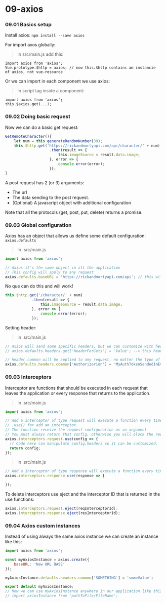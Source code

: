 # 09-axios

### 09.01 Basics setup

Install axios: ```npm install --save axios```

For import axos globally:
> In src/main.js add this:
```
import axios from 'axios';
Vue.prototype.$http = axios; // now this.$http contains an instancie of axios, not vue-resource
```

Or we can import in each component we use axios:
> In script tag inside a component:
```
import axios from 'axios';
this.$axios.get(...);
```

### 09.02 Doing basic request

Now we can do a basic get request:
```javascript
GetRemoteCharacter(){
    let num = this.generateRandomNumber(30);
    this.$http.get('https://rickandmortyapi.com/api/character/' + num)
                    .then(result => {                                
                        this.imageSource = result.data.image;
                    }, error => {
                        console.error(error);
                    });
}
```

A post request has 2 (or 3) arguments:
 - The url
 - The data sending to the post request.
 - (Optional) A javascript object with additional configuration

Note that all the protocols (get, post, put, delete) returns a promise.

### 09.03 Global configuration

Axios has an object that allows us define some default configuration: ```axios.defaults```

> In .src/main.js
```javascript
import axios from 'axios';

// Axios it's the same object in all the application
// This config will apply to any request
axios.defaults.baseURL = 'https://rickandmortyapi.com/api'; // this will be the basic URL apply to all requests
```

No que can do this and will work!
```javascript
this.$http.get('/character/' + num)
            .then(result => {                                
                this.imageSource = result.data.image;
            }, error => {
                console.error(error);
            });
```

Setting header:
> In .src/main.js 
```javascript
// Axios will send some specific headers, but we can customize with header object.
// axios.defaults.headers.get['HeaderForGets'] = 'Value'; --> this header will be sended only for Get request.

// header.common will be applied to any request, no matter the type of the request.
axios.defaults.headers.common['Authorizarion'] = 'MyAuthTokenSendedInEveryRequest';
```

### 09.03 Interceptors

Interceptor are functions that should be executed in each request that leaves the application or every response that returns to the application.

> In .src/main.js 
```javascript
import axios from 'axios';

// Add a interceptor of type request will execute a function every time a request leave the app.
// .use() for add an interceptor. 
// The function receive the request configuration as an argument 
// You must always return that config, otherwise you will block the request.
axios.interceptors.request.use(config => {
  // Code here can manipulate config.headers so it can be customized.
  return config;
});
```

> In .src/main.js 
```javascript
// Add a interceptor of type response will execute a function every time a request returns to the app.
axios.interceptors.response.use(response => {

});
```

To delete interceptors use eject and the interceptor ID that is returned in the use functions:

```javascript
axios.interceptors.request.eject(reqInterceptorId);
axios.interceptors.response.eject(resInterceptorId);
```

### 09.04 Axios custom instances

Instead of using always the same axios instance we can create an instance like this:

```javascript
import axios from 'axios';

const myAxiosInstance = axios.create({
    baseURL: 'New URL BASE'
});

myAxiosInstance.defaults.headers.common['SOMETHING'] = 'someValue';

export default myAxiosInstance; 
// Now we can use myAxiosInstance anywhere in our application like this: 
// import axiosInstance from 'pathToFile/FileName';
```

